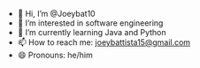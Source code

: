 - 👋 Hi, I’m @Joeybat10
- 👀 I’m interested in software engineering
- 🌱 I’m currently learning Java and Python
- 📫 How to reach me: joeybattista15@gmail.com
- 😄 Pronouns: he/him
<!---
Joeybat10/Joeybat10 is a ✨ special ✨ repository because its `README.md` (this file) appears on your GitHub profile.
You can click the Preview link to take a look at your changes.
--->
